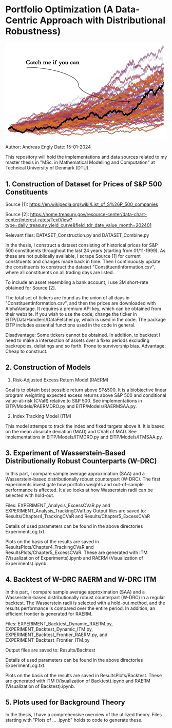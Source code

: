 # Portfolio Optimization (A Data-Centric Approach with Distributional Robustness)

![Frontpage](FrontPage.png)

Author: Andreas Engly
Date: 15-01-2024

This repository will hold the implementations and data sources related to my master thesis in "MSc. in Mathematical Modelling and Computation" at Technical University of Denmark (DTU). 

## 1. Construction of Dataset for Prices of S&P 500 Constituents

Source [1]: https://en.wikipedia.org/wiki/List_of_S%26P_500_companies

Source [2]: https://home.treasury.gov/resource-center/data-chart-center/interest-rates/TextView?type=daily_treasury_yield_curve&field_tdr_date_value_month=202401

Relevant files: DATASET_Construction.py and DATASET_Combine.py

In the thesis, I construct a dataset consisting of historical prices for S&P 500 constituents throughout the last 24 years (starting from 01/11-1999).
As these are not publically available, I scrape Source [1] for current constituents and changes made back in time. Then I continuously update the constituents to construct the dataset "ConstituentInformation.csv", where all constituents on all trading days are listed. 

To include an asset resembling a bank account, I use 3M short-rate obtained for Source [2]. 

The total set of tickers are found as the union of all days in "ConstituentInformation.csv", and then the prices are downloaded with AlphaVantage. It requires a premium API key, which can be obtained from their website. If you wish to use the code, change the ticker in EITP/DataHandlers/DataFetcher.py, which is used in the code. The package EITP includes essential functions used in the code in general.

Disadvantage: Some tickers cannot be obtained. In addition, to backtest I need to make a intersection of assets over a fixex periods excluding backrupcies, delistings and so forth. Prone to survivorship bias.
Advantage: Cheap to construct.

## 2. Construction of Models

1. Risk-Adjusted Excess Return Model (RAERM)

Goal is to obtain best possible return above SP&500. It is a biobjective linear program weighting expected excess returns above S&P 500 and conditional value-at-risk (CVaR) relative to S&P 500. See implementations in EITP/Models/RAERMDRO.py and EITP/Models/RAERMSAA.py.

2. Index Tracking Model (ITM)

This model attemps to track the index and fixed targets above it. It is based on the mean absolute deviation (MAD) and CVaR of MAD.
See implementations in EITP/Models/ITMDRO.py and EITP/Models/ITMSAA.py.

## 3. Experiment of Wasserstein-Based Distributionally Robust Counterparts (W-DRC)

In this part, I compare sample average approximation (SAA) and a Wasserstein-based distributionally robust counterpart (W-DRC). 
The first experiments investigate how portfolio weights and out-of-sample performance is affected. It also looks at how Wasserstein radii can be selected with hold-out. 

Files: EXPERIMENT_Analysis_ExcessCVaR.py and EXPERIMENT_Analysis_TrackingCVaR.py
Output files are saved to: Results/Chapter4_TrackingCVaR and Results/Chapter5_ExcessCVaR

Details of used parameters can be found in the above directories ExperimentLog.txt.

Plots on the basis of the results are saved in ResultsPlots/Chapter4_TrackingCVaR and ResultsPlots/Chapter5_ExcessCVaR. These are generated with ITM (Visualization of Experiments).ipynb and RAERM (Visualization of Experiments).ipynb.

## 4. Backtest of W-DRC RAERM and W-DRC ITM

In this part, I compare sample average approximation (SAA) and a Wasserstein-based distributionally robust counterpart (W-DRC) in a regular backtest. 
The Wasserstein radii is selected with a hold-out method, and the results performance is compared over the entire period. In addition, an efficient frontier is generated for RAERM. 

Files: EXPERIMENT_Backtest_Dynamic_RAERM.py, EXPERIMENT_Backtest_Dynamic_ITM.py, EXPERIMENT_Backtest_Frontier_RAERM.py, and EXPERIMENT_Backtest_Frontier_ITM.py

Output files are saved to: Results/Backtest

Details of used parameters can be found in the above directories ExperimentLog.txt.

Plots on the basis of the results are saved in ResultsPlots/Backtest. These are generated with ITM (Visualization of Backtest).ipynb and RAERM (Visualization of Backtest).ipynb.

## 5. Plots used for Background Theory

In the thesis, I have a comprehensive overview of the utilized theory. Files starting with "Plots of ... .ipynb" holds to code to generate these.
